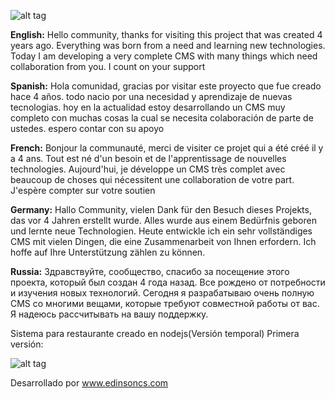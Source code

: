 
![alt tag](https://edinsoncs.com/wp-content/uploads/2020/05/erestaurant_new.png)

**English:**
Hello community, thanks for visiting this project that was created 4 years ago. Everything was born from a need and learning new technologies. Today I am developing a very complete CMS with many things which need collaboration from you. I count on your support

**Spanish:**
Hola comunidad, gracias por visitar este proyecto que fue creado hace 4 años. todo nacio por una necesidad y aprendizaje de nuevas tecnologias. hoy en la actualidad estoy desarrollando un CMS muy completo con muchas cosas la cual se necesita colaboración de parte de ustedes. espero contar con su apoyo

**French:**
Bonjour la communauté, merci de visiter ce projet qui a été créé il y a 4 ans. Tout est né d'un besoin et de l'apprentissage de nouvelles technologies. Aujourd'hui, je développe un CMS très complet avec beaucoup de choses qui nécessitent une collaboration de votre part. J'espère compter sur votre soutien

**Germany:**
Hallo Community, vielen Dank für den Besuch dieses Projekts, das vor 4 Jahren erstellt wurde. Alles wurde aus einem Bedürfnis geboren und lernte neue Technologien. Heute entwickle ich ein sehr vollständiges CMS mit vielen Dingen, die eine Zusammenarbeit von Ihnen erfordern. Ich hoffe auf Ihre Unterstützung zählen zu können.

**Russia:**
Здравствуйте, сообщество, спасибо за посещение этого проекта, который был создан 4 года назад. Все рождено от потребности и изучения новых технологий. Сегодня я разрабатываю очень полную CMS со многими вещами, которые требуют совместной работы от вас. Я надеюсь рассчитывать на вашу поддержку.


Sistema para restaurante creado en nodejs(Versión temporal)
Primera versión:

![alt tag](https://edinsoncs.com/wp-content/uploads/2020/05/erestaurant_new.png)



Desarrollado por www.edinsoncs.com

